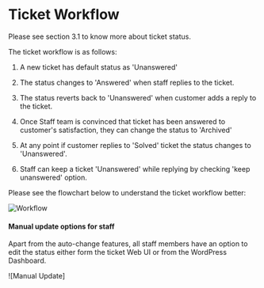 # Ticket Workflow

Please see section 3.1 to know more about ticket status.

The ticket workflow is as follows:
1. A new ticket has default status as 'Unanswered'

2. The status changes to 'Answered' when staff replies to the ticket.

3. The status reverts back to 'Unanswered' when customer adds a reply to the ticket.

4. Once Staff team is convinced that ticket has been answered to customer's satisfaction, they can change the status to 'Archived'

5. At any point if customer replies to 'Solved' ticket the status changes to 'Unanswered'.

6. Staff can keep a ticket 'Unanswered' while replying by checking 'keep unanswered' option.

Please see the flowchart below to understand the ticket workflow better:

![Workflow](https://cloud.githubusercontent.com/assets/9676513/6328106/d0e9fccc-bb89-11e4-8354-4c406f07a98f.jpg)

#### Manual update options for staff
Apart from the auto-change features, all staff members have an option to edit the status either form the ticket Web UI or from the WordPress Dashboard.

![Manual Update]


